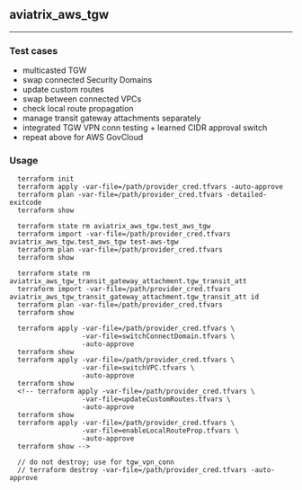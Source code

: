 ## aviatrix_aws_tgw

---

### Test cases
- multicasted TGW
- swap connected Security Domains
- update custom routes
- swap between connected VPCs
- check local route propagation
- manage transit gateway attachments separately
- integrated TGW VPN conn testing + learned CIDR approval switch
- repeat above for AWS GovCloud


### Usage
```
  terraform init
  terraform apply -var-file=/path/provider_cred.tfvars -auto-approve
  terraform plan -var-file=/path/provider_cred.tfvars -detailed-exitcode
  terraform show

  terraform state rm aviatrix_aws_tgw.test_aws_tgw
  terraform import -var-file=/path/provider_cred.tfvars aviatrix_aws_tgw.test_aws_tgw test-aws-tgw
  terraform plan -var-file=/path/provider_cred.tfvars
  terraform show

  terraform state rm aviatrix_aws_tgw_transit_gateway_attachment.tgw_transit_att
  terraform import -var-file=/path/provider_cred.tfvars aviatrix_aws_tgw_transit_gateway_attachment.tgw_transit_att id
  terraform plan -var-file=/path/provider_cred.tfvars
  terraform show

  terraform apply -var-file=/path/provider_cred.tfvars \
                  -var-file=switchConnectDomain.tfvars \
                  -auto-approve
  terraform show
  terraform apply -var-file=/path/provider_cred.tfvars \
                  -var-file=switchVPC.tfvars \
                  -auto-approve
  terraform show
  <!-- terraform apply -var-file=/path/provider_cred.tfvars \
                  -var-file=updateCustomRoutes.tfvars \
                  -auto-approve
  terraform show
  terraform apply -var-file=/path/provider_cred.tfvars \
                  -var-file=enableLocalRouteProp.tfvars \
                  -auto-approve
  terraform show -->

  // do not destroy; use for tgw_vpn_conn
  // terraform destroy -var-file=/path/provider_cred.tfvars -auto-approve
```
